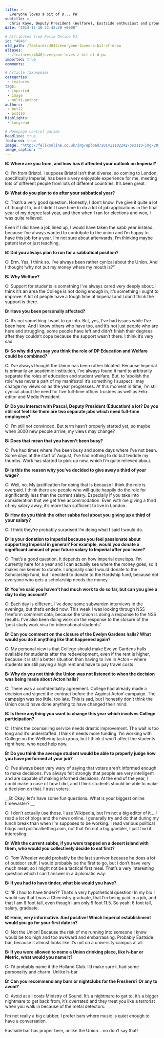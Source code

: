 ```yaml
---
title: >
  Everyone loves a bit of D... PW
subtitle: >
  Chris Kaye, Deputy President (Welfare), Eastside enthusiast and proud owner of a giant portrait of the Queen talks to Felix about his plans for next year, his day to day activity and whether or not he really thinks his role should be abolished...
date: "2014-11-10 22:42:39 +0000"

# Attributes from Felix Online V1
id: "4846"
old_path: /features/4846/everyone-loves-a-bit-of-d-pw
aliases:
 - /features/4846/everyone-loves-a-bit-of-d-pw
imported: true
comments:

# Article Taxonomies
categories:
 - features
tags:
 - imported
 - image
 - multi-author
authors:
 - bet12
 - ps3110
highlights:
 - longread

# Homepage control params
headline: true
featured: true
image: "http://felixonline.co.uk/img/upload/201411102242-ps3110-img-20141022-wa0000.jpg"
image_caption: ""
---
```


__B: Where are you from, and how has it affected your outlook on Imperial?__

C: I’m from Bristol. I suppose Bristol isn’t that diverse, so coming to London, specifically Imperial, has been a very enjoyable experience for me, meeting lots of different people from lots of different countries. It’s been great.

__B: What do you plan to do after your sabbatical year?__

C: That’s a very good question. Honestly, I don’t know. I’ve give it quite a lot of thought to, but I didn’t have time to do a lot of job applications in the final year of my degree last year, and then when I ran for elections and won, I was quite relieved.

Even if I did have a job lined up, I would have taken the sabb year instead, because I’ve always wanted to contribute to the union and I’m happy to have this job for a year. I’m not sure about afterwards, I’m thinking maybe patent law or just teaching.

__B: Did you always plan to run for a sabbatical position?__

C: Erm. Yes, I think so. I’ve always been rather cynical about the Union. And I thought ‘why not put my money where my mouth is?”

__B: Why Welfare?__

C: Support for students is something I’ve always cared very deeply about. I think it’s an area the College is not doing enough in, it’s something I ought to improve. A lot of people have a tough time at Imperial and I don’t think the support is there.

__B: Have you been personally affected?__

C: It’s not something I want to go into. But, yes, I’ve had issues while I’ve been here. And I know others who have too, and it’s not just people who are here and struggling, some people have left and didn’t finish their degrees after they couldn’t cope because the support wasn’t there. I think it’s very sad.

__B: So why did you say you think the role of DP Education and Welfare could be combined?__

C: I’ve always thought the Union has been rather bloated. Because Imperial is primarily an academic institution, I’ve always found it hard to arbitrarily separate the roles of education and student welfare. But, to ‘abolish the role’ was never a part of my manifesto! It’s something I suspect I may change my views on as the year progresses. At this moment in time, I’m still cynical about the need for five full-time officer trustees as well as Felix editor and Medic President.

__B: Do you interact with Pascal, Deputy President (Education) a lot? Do you still not feel like there are two separate jobs which need full-time employees?__

C: I’m still not convinced. But term hasn’t properly started yet, so maybe when 3000 new people arrive, my views may change?

__B: Does that mean that you haven't been busy?__

C: I’ve had times where I’ve been busy and some days where I’ve not been. Some days at the start of August, I’ve had nothing to do but twiddle my thumbs. Work has started to pick up now, which I’m quite relieved about.

__B: Is this the reason why you've decided to give away a third of your wage?__

C: Well, no. My justification for doing that is because I think the role is overpaid. I think there are people who will quite happily do the role for significantly less than the current salary. Especially if you take into consideration that we get free accommodation. Even with me giving a third of my salary away, it’s more than sufficient to live in London.

__B: How do you think the other sabbs feel about you giving up a third of your salary?__

C: I think they’re probably surprised I’m doing what I said I would do.

__B: Is your donation to Imperial because you feel passionate about supporting Imperial in general? For example, would you donate a significant amount of your future salary to Imperial after you leave?__

C: That’s a good question. It depends on how Imperial develops. I’m currently here for a year and I can actually see where the money goes, so it makes me keener to donate. I originally said I would donate to the Scholarship fund, but I decided to donate to the Hardship fund, because not everyone who gets a scholarship needs the money.

__B: You've said you haven't had much work to do so far, but can you give a day to day account?__

C: Each day is different. I’ve done some subwarden interviews in the evenings, but that’s ended now. This week I was looking through NSS freeform comment data, because the Union is doing a response to the NSS results. I’ve also been doing work on the response to the closure of the ‘post study work visa for international students’.

__B: Can you comment on the closure of the Evelyn Gardens halls? What would you do it anything like that happened again?__

C: My personal view is that College should make Evelyn Gardens halls available for students after the redevelopment, even if the rent is higher, because it is still a better situation than having to live in Acton – where students are still paying a high rent and have to pay travel costs.

__B: Why do you not think the Union was not listened to when the decision was being made about Acton halls?__

C: There was a confidentiality agreement. College had already made a decision and signed the contract before the ‘Against Acton’ campaign. The campaign was too little, too late. This is sad, but I honestly don’t think the Union could have done anything to have changed their mind.

__B: Is there anything you want to change this year which involves College participation?__

C: I think the counselling service needs drastic improvement. The wait is too long and it’s understaffed. I think it needs more funding. I’m working with College on the Wellbeing task group, but I think it won’t affect the students right here, who need help now.

__B: Do you think the average student would be able to properly judge how you have performed at your job?__

C: I’ve always been very wary of saying that voters aren’t informed enough to make decisions. I’ve always felt strongly that people are very intelligent and are capable of making informed decisions. At the end of the year, I could make a case of how I did, and I think students should be able to make a decision on that. I trust voters.

__B: Okay, let's have some fun questions. What is your biggest online timewaster? __

C: I don’t actually use those. I use Wikipedia, but I’m not a big editor of it… I read a lot of blogs and the news online. I generally try and do that during my lunch break than when I’m supposed to be working. I read various political blogs and politicalbetting.com, not that I’m not a big gambler, I just find it interesting.

__B: With the current sabbs, if you were trapped on a desert island with them, who would you collectively decide to eat first?__

C: Tom Wheeler would probably be the last survivor because he does a lot of outdoor stuff. I would probably be the first to go, but I don’t have very much meat, so I might not be a tactical first meal. That’s a very interesting question which I can’t answer in a diplomatic way.

__B: If you had to have tinder, what bio would you have?__

C: ‘IF I had to have tinder?!’ That’s a very hypothetical question! In my bio I would say that I was a Chemistry graduate, that I’m being paid in a job, and that I am 6 foot tall, even though I am only 5 foot 11.5. So yeah: 6 foot tall, salary, graduate.

__B: Hmm, very informative. And positive! Which Imperial establishment would you go for your first date in?__

C: Not the Union! Because the risk of me running into someone I know would be too high and too awkward and embarrassing. Probably Eastside bar, because it almost looks like it’s not on a university campus at all.

__B: If you were allowed to name a Union drinking place, like h-bar or Metric, what would you name it?__

C: I’d probably name it the Holland Club. I’d make sure it had some personality and charm. Unlike h-bar.

__B: Can you recommend any bars or nightclubs for the Freshers? Or any to avoid?__

C: Avoid at all costs Ministry of Sound. It’s a nightmare to get to, it’s a bigger nightmare to get back from, it’s overrated and they treat you like a terrorist when you walk in because of the metal detectors.

I’m not really a big clubber, I prefer bars where music is quiet enough to have a conversation.

Eastside bar has proper beer, unlike the Union… no don’t say that!
